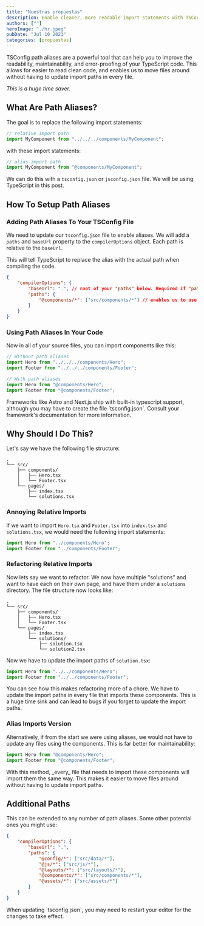 ```yaml
---
title: "Nuestras propuestas"
description: Enable cleaner, more readable import statements with TSConfig path aliases. Learn how to set them up and improve your TypeScript code maintainability.
authors: [""]
heroImage: "./hr.jpeg"
pubDate: "Jul 10 2023"
categories: [propuestas]
---
```


TSConfig path aliases are a powerful tool that can help you to improve the readability, maintainability, and error-proofing of your TypeScript code. This allows for easier to read clean code, and enables us to move files around without having to update import paths in every file.

_This is a huge time saver._

## What Are Path Aliases?

The goal is to replace the following import statements:

```ts
// relative import path
import MyComponent from "../../../components/MyComponent";
```

with these import statements:

```ts
// alias import path
import MyComponent from "@components/MyComponent";
```

We can do this with a `tsconfig.json` or `jsconfig.json` file. We will be using TypeScript in this post.

## How To Setup Path Aliases

### Adding Path Aliases To Your TSConfig File

We need to update our `tsconfig.json` file to enable aliases. We will add a `paths` and `baseUrl` property to the `compilerOptions` object. Each path is relative to the `baseUrl`.

This will tell TypeScript to replace the alias with the actual path when compiling the code.

```json
{
	"compilerOptions": {
		"baseUrl": ".", // root of your "paths" below. Required if "paths" is defined
		"paths": {
			"@components/*": ["src/components/*"] // enables us to use @components/MyComponent
		}
	}
}
```

### Using Path Aliases In Your Code

Now in all of your source files, you can import components like this:

```ts
// Without path aliases
import Hero from "../../../components/Hero";
import Footer from "../../../components/Footer";

// With path aliases
import Hero from "@components/Hero";
import Footer from "@components/Footer";
```

<Admonition variant="info">
	Frameworks like Astro and Next.js ship with built-in typescript support,
	although you may have to create the file `tsconfig.json`. Consult your
	framework's documentation for more information.
</Admonition>

## Why Should I Do This?

Let's say we have the following file structure:

```
.
└── src/
    ├── components/
    │   ├── Hero.tsx
    │   └── Footer.tsx
    └── pages/
        ├── index.tsx
        └── solutions.tsx
```

### Annoying Relative Imports

If we want to import `Hero.tsx` and `Footer.tsx` into `index.tsx` and `solutions.tsx`, we would need the following import statements:

```ts
import Hero from "../components/Hero";
import Footer from "../components/Footer";
```

### Refactoring Relative Imports

Now lets say we want to refactor. We now have multiple "solutions" and want to have each on their own page, and have them under a `solutions` directory. The file structure now looks like:

```
.
└── src/
    ├── components/
    │   ├── Hero.tsx
    │   └── Footer.tsx
    └── pages/
        ├── index.tsx
        └── solutions/
            ├── solution.tsx
            └── solution2.tsx
```

Now we have to update the import paths of `solution.tsx`:

```ts
import Hero from "../../components/Hero";
import Footer from "../../components/Footer";
```

You can see how this makes refactoring more of a chore. We have to update the import paths in every file that imports these components. This is a huge time sink and can lead to bugs if you forget to update the import paths.

### Alias Imports Version

Alternatively, if from the start we were using aliases, we would not have to update any files using the components. This is far better for maintainability:

```ts
import Hero from "@components/Hero";
import Footer from "@components/Footer";
```

<Admonition variant="info">
	With this method, _every_ file that needs to import these components will
	import them the same way. This makes it easier to move files around without
	having to update import paths.
</Admonition>

## Additional Paths

This can be extended to any number of path aliases. Some other potential ones you might use:

```json
{
	"compilerOptions": {
		"baseUrl": ".",
		"paths": {
			"@config/*": ["src/data/*"],
			"@js/*": ["src/js/*"],
			"@layouts/*": ["src/layouts/*"],
			"@components/*": ["src/components/*"],
			"@assets/*": ["src/assets/*"]
		}
	}
}
```

<Admonition variant="tip">
	When updating `tsconfig.json`, you may need to restart your editor for the
	changes to take effect.
</Admonition>
